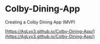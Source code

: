 # Colby-Dining-App
Creating a Colby Dining App (MVP)

[https://AgLyx3.github.io/Colby-Dining-App/](https://AgLyx3.github.io/Colby-Dining-App/)
